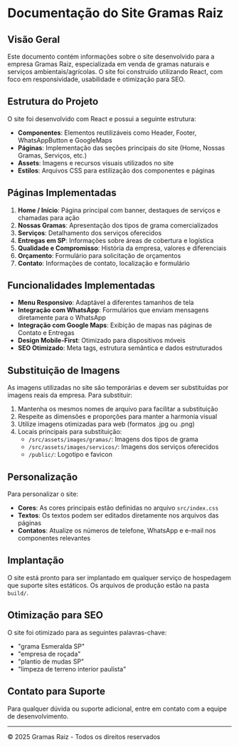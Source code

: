 # Documentação do Site Gramas Raiz

## Visão Geral

Este documento contém informações sobre o site desenvolvido para a empresa Gramas Raiz, especializada em venda de gramas naturais e serviços ambientais/agrícolas. O site foi construído utilizando React, com foco em responsividade, usabilidade e otimização para SEO.

## Estrutura do Projeto

O site foi desenvolvido com React e possui a seguinte estrutura:

- **Componentes**: Elementos reutilizáveis como Header, Footer, WhatsAppButton e GoogleMaps
- **Páginas**: Implementação das seções principais do site (Home, Nossas Gramas, Serviços, etc.)
- **Assets**: Imagens e recursos visuais utilizados no site
- **Estilos**: Arquivos CSS para estilização dos componentes e páginas

## Páginas Implementadas

1. **Home / Início**: Página principal com banner, destaques de serviços e chamadas para ação
2. **Nossas Gramas**: Apresentação dos tipos de grama comercializados
3. **Serviços**: Detalhamento dos serviços oferecidos
4. **Entregas em SP**: Informações sobre áreas de cobertura e logística
5. **Qualidade e Compromisso**: História da empresa, valores e diferenciais
6. **Orçamento**: Formulário para solicitação de orçamentos
7. **Contato**: Informações de contato, localização e formulário

## Funcionalidades Implementadas

- **Menu Responsivo**: Adaptável a diferentes tamanhos de tela
- **Integração com WhatsApp**: Formulários que enviam mensagens diretamente para o WhatsApp
- **Integração com Google Maps**: Exibição de mapas nas páginas de Contato e Entregas
- **Design Mobile-First**: Otimizado para dispositivos móveis
- **SEO Otimizado**: Meta tags, estrutura semântica e dados estruturados

## Substituição de Imagens

As imagens utilizadas no site são temporárias e devem ser substituídas por imagens reais da empresa. Para substituir:

1. Mantenha os mesmos nomes de arquivo para facilitar a substituição
2. Respeite as dimensões e proporções para manter a harmonia visual
3. Utilize imagens otimizadas para web (formatos .jpg ou .png)
4. Locais principais para substituição:
   - `/src/assets/images/gramas/`: Imagens dos tipos de grama
   - `/src/assets/images/servicos/`: Imagens dos serviços oferecidos
   - `/public/`: Logotipo e favicon

## Personalização

Para personalizar o site:

- **Cores**: As cores principais estão definidas no arquivo `src/index.css`
- **Textos**: Os textos podem ser editados diretamente nos arquivos das páginas
- **Contatos**: Atualize os números de telefone, WhatsApp e e-mail nos componentes relevantes

## Implantação

O site está pronto para ser implantado em qualquer serviço de hospedagem que suporte sites estáticos. Os arquivos de produção estão na pasta `build/`.

## Otimização para SEO

O site foi otimizado para as seguintes palavras-chave:
- "grama Esmeralda SP"
- "empresa de roçada"
- "plantio de mudas SP"
- "limpeza de terreno interior paulista"

## Contato para Suporte

Para qualquer dúvida ou suporte adicional, entre em contato com a equipe de desenvolvimento.

---

© 2025 Gramas Raiz - Todos os direitos reservados
